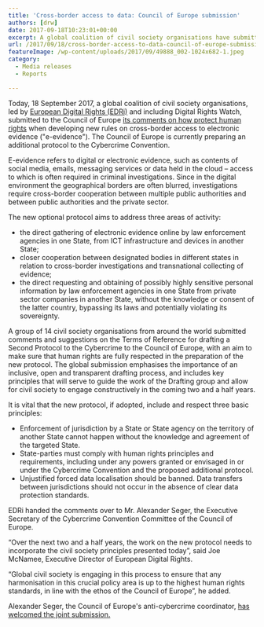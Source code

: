 ```yaml
---
title: 'Cross-border access to data: Council of Europe submission'
authors: [drw]
date: 2017-09-18T10:23:01+00:00
excerpt: A global coalition of civil society organisations have submitted to the Council of Europe its comments on how protect human rights when developing new rules on cross-border access to electronic evidence.
url: /2017/09/18/cross-border-access-to-data-council-of-europe-submission/
featureImage: /wp-content/uploads/2017/09/49888_002-1024x682-1.jpeg
category:
  - Media releases
  - Reports

---
```

Today, 18 September 2017, a global coalition of civil society organisations, led by [European Digital Rights (EDRi)][1] and including Digital Rights Watch, submitted to the Council of Europe [its comments on how protect human rights][2] when developing new rules on cross-border access to electronic evidence ("e-evidence"). The Council of Europe is currently preparing an additional protocol to the Cybercrime Convention.

E-evidence refers to digital or electronic evidence, such as contents of social media, emails, messaging services or data held in the cloud &#8211; access to which is often required in criminal investigations. Since in the digital environment the geographical borders are often blurred, investigations require cross-border cooperation between multiple public authorities and between public authorities and the private sector.

The new optional protocol aims to address three areas of activity:

  * the direct gathering of electronic evidence online by law enforcement agencies in one State, from ICT infrastructure and devices in another State;
  * closer cooperation between designated bodies in different states in relation to cross-border investigations and transnational collecting of evidence;
  * the direct requesting and obtaining of possibly highly sensitive personal information by law enforcement agencies in one State from private sector companies in another State, without the knowledge or consent of the latter country, bypassing its laws and potentially violating its sovereignty.

A group of 14 civil society organisations from around the world submitted comments and suggestions on the Terms of Reference for drafting a Second Protocol to the Cybercrime to the Council of Europe, with an aim to make sure that human rights are fully respected in the preparation of the new protocol. The global submission emphasises the importance of an inclusive, open and transparent drafting process, and includes key principles that will serve to guide the work of the Drafting group and allow for civil society to engage constructively in the coming two and a half years.

It is vital that the new protocol, if adopted, include and respect three basic principles:

  * Enforcement of jurisdiction by a State or State agency on the territory of another State cannot happen without the knowledge and agreement of the targeted State.
  * State-parties must comply with human rights principles and requirements, including under any powers granted or envisaged in or under the Cybercrime Convention and the proposed additional protocol.
  * Unjustified forced data localisation should be banned. Data transfers between jurisdictions should not occur in the absence of clear data protection standards.

EDRi handed the comments over to Mr. Alexander Seger, the Executive Secretary of the Cybercrime Convention Committee of the Council of Europe.

&#8220;Over the next two and a half years, the work on the new protocol needs to incorporate the civil society principles presented today&#8221;, said Joe McNamee, Executive Director of European Digital Rights.

&#8220;Global civil society is engaging in this process to ensure that any harmonisation in this crucial policy area is up to the highest human rights standards, in line with the ethos of the Council of Europe&#8221;, he added.

Alexander Seger, the Council of Europe's anti-cybercrime coordinator, [has welcomed the joint submission.][3]

 [1]: https://edri.org/
 [2]: /wp-content/uploads/2017/09/cybercrime_2ndprotocol_globalsubmission_e-evidence_20170908.pdf
 [3]: https://www.coe.int/en/web/portal/-/new-legal-tool-on-electronic-evidence-council-of-europe-welcomes-civil-society-opinion
